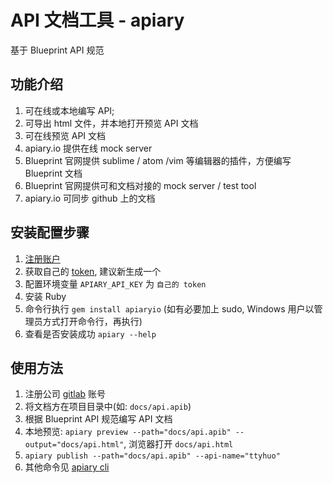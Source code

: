 # API 文档工具 - apiary
基于 Blueprint API 规范

## 功能介绍

1. 可在线或本地编写 API;
2. 可导出 html 文件，并本地打开预览 API 文档
3. 可在线预览 API 文档
4. apiary.io 提供在线 mock server
5. Blueprint 官网提供 sublime / atom /vim 等编辑器的插件，方便编写 Blueprint 文档
6. Blueprint 官网提供可和文档对接的 mock server / test tool
7. apiary.io 可同步 github 上的文档

## 安装配置步骤

1. [注册账户](https://apiary.io)
2. 获取自己的 [token](https://login.apiary.io/tokens), 建议新生成一个
3. 配置环境变量 `APIARY_API_KEY` 为 `自己的 token`
4. 安装 Ruby
5. 命令行执行  `gem install apiaryio` (如有必要加上 sudo, Windows 用户以管理员方式打开命令行，再执行)
6. 查看是否安装成功 `apiary --help`

## 使用方法

1. 注册公司 [gitlab](http://192.168.1.26) 账号
2. 将文档方在项目目录中(如: `docs/api.apib`)
3. 根据 Blueprint API 规范编写 API 文档
4. 本地预览: `apiary preview --path="docs/api.apib" --output="docs/api.html"`, 浏览器打开 `docs/api.html`
5. `apiary publish --path="docs/api.apib" --api-name="ttyhuo"`
5. 其他命令见 [apiary cli](https://help.apiary.io/tools/apiary-cli/)
